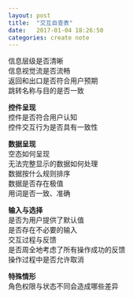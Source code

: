```yaml
---
layout: post
title:  "交互自查表"
date:   2017-01-04 18:26:50
categories: create note
---
```


信息层级是否清晰    
信息视觉流是否流畅    
返回和出口是否符合用户预期    
跳转名称与目的是否一致    

**控件呈现**    
控件是否符合用户认知  
控件交互行为是否具有一致性  

**数据呈现**  
空态如何呈现  
无法完整显示的数据如何处理  
数据按什么规则排序  
数据是否存在极值  
用词是否一致、准确  

**输入与选择**  
是否为用户提供了默认值  
是否存在不必要的输入  
交互过程与反馈  
是否周全地考虑了所有操作成功的反馈  
操作过程中是否允许取消  

**特殊情形**  
角色权限与状态不同会造成哪些差异  
